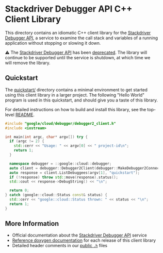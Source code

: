 # Stackdriver Debugger API C++ Client Library

This directory contains an idiomatic C++ client library for the [Stackdriver
Debugger API][cloud-service-docs], a service to examine the call stack and
variables of a running application without stopping or slowing it down.

:warning: The [Stackdriver Debugger API][cloud-service-docs] has been
[deprecated].  The library will continue to be supported until the service is
shutdown, at which time we will remove the library.

## Quickstart

The [quickstart/](quickstart/README.md) directory contains a minimal environment
to get started using this client library in a larger project. The following
"Hello World" program is used in this quickstart, and should give you a taste of
this library.

For detailed instructions on how to build and install this library, see the
top-level [README](/README.md#building-and-installing).

<!-- inject-quickstart-start -->

```cc
#include "google/cloud/debugger/debugger2_client.h"
#include <iostream>

int main(int argc, char* argv[]) try {
  if (argc != 2) {
    std::cerr << "Usage: " << argv[0] << " project-id\n";
    return 1;
  }

  namespace debugger = ::google::cloud::debugger;
  auto client = debugger::Debugger2Client(debugger::MakeDebugger2Connection());
  auto response = client.ListDebuggees(argv[1], "quickstart");
  if (!response) throw std::move(response).status();
  std::cout << response->DebugString() << "\n";

  return 0;
} catch (google::cloud::Status const& status) {
  std::cerr << "google::cloud::Status thrown: " << status << "\n";
  return 1;
}
```

<!-- inject-quickstart-end -->

## More Information

- Official documentation about the [Stackdriver Debugger API][cloud-service-docs] service
- [Reference doxygen documentation][doxygen-link] for each release of this
  client library
- Detailed header comments in our [public `.h`][source-link] files

[cloud-service-docs]: https://cloud.google.com/debugger
[deprecated]: https://cloud.google.com/debugger/docs/deprecations
[doxygen-link]: https://googleapis.dev/cpp/google-cloud-debugger/latest/
[source-link]: https://github.com/googleapis/google-cloud-cpp/tree/main/google/cloud/debugger
